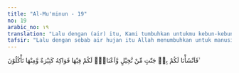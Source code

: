 ```yaml
---
title: "Al-Mu'minun - 19"
no: 19
arabic_no: ١٩
translation: "Lalu dengan (air) itu, Kami tumbuhkan untukmu kebun-kebun kurma dan anggur; di sana kamu memperoleh buah-buahan yang banyak dan sebagian dari (buah-buahan) itu kamu makan, "
tafsir: "Lalu dengan sebab air hujan itu Allah menumbuhkan untuk manusia kebun-kebun kurma dan anggur dan buah-buahan lain yang beraneka warna yang dapat di makan. Ada pula dari tanam-tanaman itu yang menjadi sumber penghidupan, seperti dari hasil pohon lada, pala, cengkeh dan sebagainya.\n\nDijadikan pula untuk manusia sejenis pohon kayu yang keluar dari gunung Sinai yaitu pohon zaitun yang banyak tumbuh di sekitar gunung itu, yang banyak menghasilkan minyak dan sering digunakan untuk melezatkan hidangan dan pada akhir-akhir ini dapat pula dijadikan bahan kosmetik dan obat-obatan karena minyak zaitun tidak mengandung kolesterol yang berbahaya bagi tubuh."
---
```


فَاَنْشَأْنَا لَكُمْ بِهٖ جَنّٰتٍ مِّنْ نَّخِيْلٍ وَّاَعْنَابٍۘ لَكُمْ فِيْهَا فَوَاكِهُ كَثِيْرَةٌ وَّمِنْهَا تَأْكُلُوْنَ ۙ
